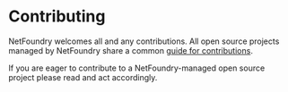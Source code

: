 # Contributing

NetFoundry welcomes all and any contributions. All open source projects managed by NetFoundry share a common
[guide for contributions](https://netfoundry.github.io/policies/CONTRIBUTING.html).

If you are eager to contribute to a NetFoundry-managed open source project please read and act accordingly.